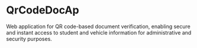 # QrCodeDocAp
Web application for QR code-based document verification, enabling secure and instant access to student and vehicle information for administrative and security purposes.
